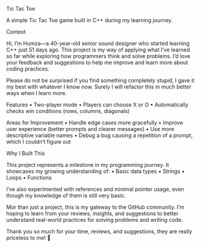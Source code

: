 Tic Tac Toe

A simple Tic Tac Toe game built in C++ during my learning journey.

Context

Hi, I’m Humza—a 40-year-old senior sound designer who started learning C++ just 51 days ago. 
This project is my way of applying what I’ve learned so far while exploring how programmers think and solve problems. I’d love your feedback and suggestions to help me improve and learn more about coding practices.

Please do not be surprised if you find something completely stupid, I gave it my best with whatever I know now. Surely I will refactor this in much better ways when I learn more. 

Features
	•	Two-player mode
	•	Players can choose X or O
	•	Automatically checks win conditions (rows, columns, diagonals)

Areas for Improvement
	•	Handle edge cases more gracefully
	•	Improve user experience (better prompts and clearer messages)
	•	Use more descriptive variable names
	•	Debug a bug causing a repetition of a prompt, which I couldn’t figure out

Why I Built This

This project represents a milestone in my programming journey. It showcases my growing understanding of:
	•	Basic data types
	•	Strings
	•	Loops
	•	Functions

I’ve also experimented with references and minimal pointer usage, even though my knowledge of them is still very basic.

Mor than just a project, this is my gateway to the GitHub community. I’m hoping to learn from your reviews, insights, and suggestions to better understand real-world practices for solving problems and writing code.

Thank you so much for your time, reviews, and suggestions, they are really priceless to me! 🙏
